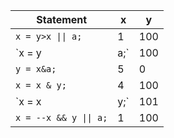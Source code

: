 Statement | x | y
--------- | - | -
`x = y>x \|\| a;` | 1 | 100
`x = y | a;` | 100 | 100
`y = x&a;` | 5 | 0
`x = x & y;` | 4 | 100
`x = x | y;` | 101 | 100
`x = --x && y \|\| a;` | 1 | 100